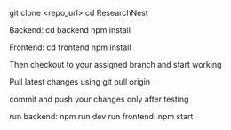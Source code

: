 git clone <repo_url>
cd ResearchNest


Backend:
cd backend
npm install

Frontend:
cd frontend
npm install

Then checkout to your assigned branch and start working

Pull latest changes using git pull origin <branch>

commit and push your changes only after testing

run backend: npm run dev
run frontend: npm start
